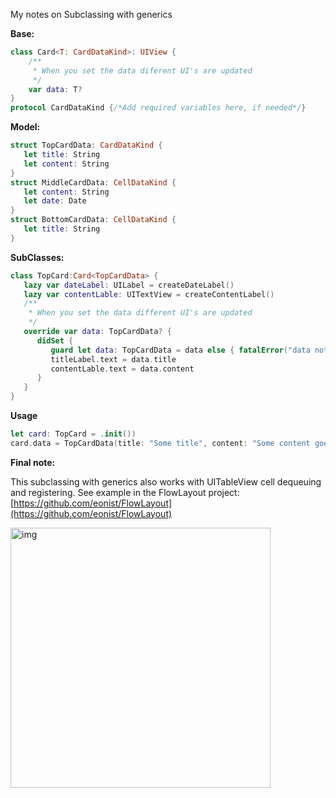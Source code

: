 My notes on Subclassing with generics <!--more-->

**Base:**

```swift
class Card<T: CardDataKind>: UIView {
    /**
     * When you set the data diferent UI's are updated
     */
    var data: T?
}
protocol CardDataKind {/*Add required variables here, if needed*/}
```

**Model:**

```swift
struct TopCardData: CardDataKind {
   let title: String
   let content: String
}
struct MiddleCardData: CellDataKind {
   let content: String
   let date: Date
}
struct BottomCardData: CellDataKind {
   let title: String
}
```


**SubClasses:**

```swift
class TopCard:Card<TopCardData> {
   lazy var dateLabel: UILabel = createDateLabel()
   lazy var contentLable: UITextView = createContentLabel()
   /**
    * When you set the data different UI's are updated
    */
   override var data: TopCardData? {
      didSet {
         guard let data: TopCardData = data else { fatalError("data not available") }
         titleLabel.text = data.title
         contentLable.text = data.content
      }
   }
}
```

**Usage**

```swift
let card: TopCard = .init())
card.data = TopCardData(title: "Some title", content: "Some content goes here")
```


**Final note:**

This subclassing with generics also works with UITableView cell dequeuing and registering. See example in the FlowLayout project: [https://github.com/eonist/FlowLayout](https://github.com/eonist/FlowLayout)

<img width="416" alt="img" src="https://rawgit.com/stylekit/img/master/short.gif">
